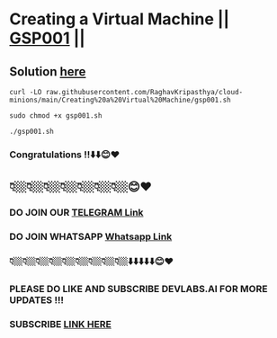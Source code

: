 # Creating a Virtual Machine || [GSP001](https://www.cloudskillsboost.google/focuses/3563?parent=catalog) ||

## Solution [here](https://youtu.be/_8oTKwEKWHY)


```
curl -LO raw.githubusercontent.com/RaghavKripasthya/cloud-minions/main/Creating%20a%20Virtual%20Machine/gsp001.sh

sudo chmod +x gsp001.sh

./gsp001.sh
```

### Congratulations !!⬇️⬇️😊❤️
## 👇🏼👇🏼👇🏼👇🏼👇🏼👇🏼👇🏼😊❤️
### DO JOIN OUR [TELEGRAM Link](https://t.me/+VsYwuNuMI9NiNzM9) 
### DO JOIN WHATSAPP [Whatsapp Link](https://chat.whatsapp.com/BeGG0HXiM469i3WFMgm4qs)
### 👇🏼👇🏼👇🏼👇🏼👇🏼👇🏼👇🏼👇🏼👇🏼⬇️⬇️⬇️⬇️⬇️😊❤️
### PLEASE DO LIKE AND SUBSCRIBE DEVLABS.AI FOR MORE UPDATES !!!
### SUBSCRIBE [LINK HERE](https://www.youtube.com/channel/UCVFPYmP2CZvVmICxw7YHT8A)
